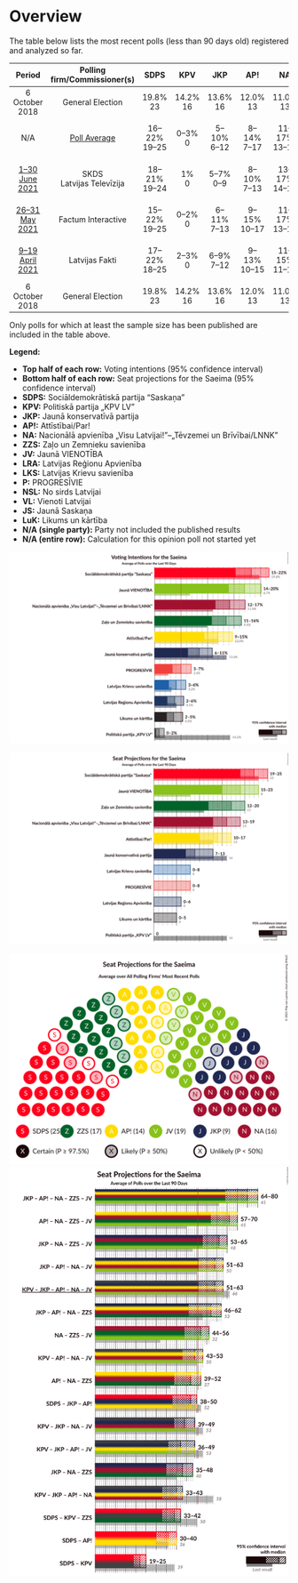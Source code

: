 # Overview

The table below lists the most recent polls (less than 90 days old) registered and analyzed so far.

| Period     | Polling firm/Commissioner(s) | SDPS | KPV | JKP | AP! | NA | ZZS | JV | LRA | LKS | P | NSL | VL | JS | LuK |
|:----------:|:----------------------------:|:--:|:--:|:--:|:--:|:--:|:--:|:--:|:--:|:--:|:--:|:--:|:--:|:--:|:--:|
| 6 October 2018 | General Election | 19.8% <br> 23 | 14.2% <br> 16 | 13.6% <br> 16 | 12.0% <br> 13 | 11.0% <br> 13 | 9.9% <br> 11 | 6.7% <br> 8 | 4.1% <br> 0 | 3.2% <br> 0 | 2.6% <br> 0 | 0.8% <br> 0 | 0.0% <br> 0 | 0.0% <br> 0 | 0.0% <br> 0 |
| N/A | [Poll Average](average.html) | 16–22% <br> 19–25 | 0–3% <br> 0 | 5–10% <br> 6–12 | 8–14% <br> 7–17 | 11–17% <br> 13–19 | 12–17% <br> 13–20 | 10–19% <br> 11–21 | 3–6% <br> 0–6 | 3–6% <br> 0–8 | 4–8% <br> 0–8 | N/A <br> N/A | N/A <br> N/A | N/A <br> N/A | 3–7% <br> 0–7 |
| [1–30 June 2021](2021-06-30-SKDS.html) | SKDS <br> Latvijas Televīzija | 18–21% <br> 19–24 | 1% <br> 0 | 5–7% <br> 0–9 | 8–10% <br> 7–13 | 13–17% <br> 14–18 | 13–17% <br> 15–19 | 10–13% <br> 11–16 | 4–5% <br> 0–6 | 4–6% <br> 0–8 | 6–8% <br> 7–8 | N/A <br> N/A | N/A <br> N/A | N/A <br> N/A | 4–6% <br> 0–7 |
| [26–31 May 2021](2021-05-31-FactumInteractive.html) | Factum Interactive | 15–22% <br> 19–25 | 0–2% <br> 0 | 6–11% <br> 7–13 | 9–15% <br> 10–17 | 11–17% <br> 13–19 | 11–16% <br> 12–20 | 14–20% <br> 15–23 | 2–6% <br> 0–6 | 3–6% <br> 0–8 | 3–7% <br> 0–8 | N/A <br> N/A | N/A <br> N/A | N/A <br> N/A | 2–5% <br> 0–5 |
| [9–19 April 2021](2021-04-19-LatvijasFakti.html) | Latvijas Fakti | 17–22% <br> 18–25 | 2–3% <br> 0 | 6–9% <br> 7–12 | 9–13% <br> 10–15 | 11–15% <br> 11–17 | 13–17% <br> 15–21 | 11–15% <br> 11–17 | 3–6% <br> 0–6 | 3–5% <br> 0 | 4–7% <br> 0–7 | N/A <br> N/A | N/A <br> N/A | N/A <br> N/A | 4–7% <br> 0–7 |
| 6 October 2018 | General Election | 19.8% <br> 23 | 14.2% <br> 16 | 13.6% <br> 16 | 12.0% <br> 13 | 11.0% <br> 13 | 9.9% <br> 11 | 6.7% <br> 8 | 4.1% <br> 0 | 3.2% <br> 0 | 2.6% <br> 0 | 0.8% <br> 0 | 0.0% <br> 0 | 0.0% <br> 0 | 0.0% <br> 0 |

Only polls for which at least the sample size has been published are included in the table above.

**Legend:**
+ **Top half of each row:** Voting intentions (95% confidence interval)
+ **Bottom half of each row:** Seat projections for the Saeima (95% confidence interval)
+ **SDPS:** Sociāldemokrātiskā partija “Saskaņa”
+ **KPV:** Politiskā partija „KPV LV”
+ **JKP:** Jaunā konservatīvā partija
+ **AP!:** Attīstībai/Par!
+ **NA:** Nacionālā apvienība „Visu Latvijai!”–„Tēvzemei un Brīvībai/LNNK”
+ **ZZS:** Zaļo un Zemnieku savienība
+ **JV:** Jaunā VIENOTĪBA
+ **LRA:** Latvijas Reģionu Apvienība
+ **LKS:** Latvijas Krievu savienība
+ **P:** PROGRESĪVIE
+ **NSL:** No sirds Latvijai
+ **VL:** Vienoti Latvijai
+ **JS:** Jaunā Saskaņa
+ **LuK:** Likums un kārtība
+ **N/A (single party):** Party not included the published results
+ **N/A (entire row):** Calculation for this opinion poll not started yet


![Graph with voting intentions not yet produced](average.png "Voting Intentions")

![Graph with seats not yet produced](average-seats.png "Seats")

![Graph with seating plan not yet produced](average-seating-plan.png "Seating Plan")
![Graph with coalitions seats not yet produced](average-coalitions-seats.png "Coalitions Seats")
